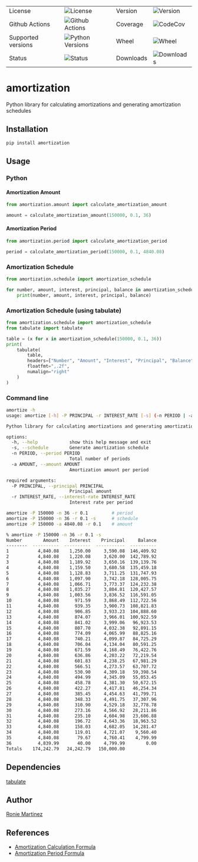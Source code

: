 <table>
    <tr>
        <td>License</td>
        <td><img src='https://img.shields.io/pypi/l/amortization.svg?style=for-the-badge' alt="License"></td>
        <td>Version</td>
        <td><img src='https://img.shields.io/pypi/v/amortization.svg?logo=pypi&style=for-the-badge' alt="Version"></td>
    </tr>
    <tr>
        <td>Github Actions</td>
        <td><img src='https://img.shields.io/github/actions/workflow/status/roniemartinez/amortization/python.yml?branch=master&label=actions&logo=github%20actions&style=for-the-badge' alt="Github Actions"></td>
        <td>Coverage</td>
        <td><img src='https://img.shields.io/codecov/c/github/roniemartinez/amortization/master?label=codecov&logo=codecov&style=for-the-badge' alt="CodeCov"></td>
    </tr>
    <tr>
        <td>Supported versions</td>
        <td><img src='https://img.shields.io/pypi/pyversions/amortization.svg?logo=python&style=for-the-badge' alt="Python Versions"></td>
        <td>Wheel</td>
        <td><img src='https://img.shields.io/pypi/wheel/amortization.svg?style=for-the-badge' alt="Wheel"></td>
    </tr>
    <tr>
        <td>Status</td>
        <td><img src='https://img.shields.io/pypi/status/amortization.svg?style=for-the-badge' alt="Status"></td>
        <td>Downloads</td>
        <td><img src='https://img.shields.io/pypi/dm/amortization.svg?style=for-the-badge' alt="Downloads"></td>
    </tr>
</table>

# amortization

Python library for calculating amortizations and generating amortization schedules

## Installation

```bash
pip install amortization
```

## Usage

### Python

#### Amortization Amount

```python
from amortization.amount import calculate_amortization_amount

amount = calculate_amortization_amount(150000, 0.1, 36)
```

#### Amortization Period

```python
from amortization.period import calculate_amortization_period

period = calculate_amortization_period(150000, 0.1, 4840.08)
```

### Amortization Schedule

```python
from amortization.schedule import amortization_schedule

for number, amount, interest, principal, balance in amortization_schedule(150000, 0.1, 36):
    print(number, amount, interest, principal, balance)
```

### Amortization Schedule (using tabulate)

```python
from amortization.schedule import amortization_schedule
from tabulate import tabulate

table = (x for x in amortization_schedule(150000, 0.1, 36))
print(
    tabulate(
        table,
        headers=["Number", "Amount", "Interest", "Principal", "Balance"],
        floatfmt=",.2f",
        numalign="right"
    )
)
```

### Command line

```bash
amortize -h
usage: amortize [-h] -P PRINCIPAL -r INTEREST_RATE [-s] (-n PERIOD | -a AMOUNT)

Python library for calculating amortizations and generating amortization schedules

options:
  -h, --help            show this help message and exit
  -s, --schedule        Generate amortization schedule
  -n PERIOD, --period PERIOD
                        Total number of periods
  -a AMOUNT, --amount AMOUNT
                        Amortization amount per period

required arguments:
  -P PRINCIPAL, --principal PRINCIPAL
                        Principal amount
  -r INTEREST_RATE, --interest-rate INTEREST_RATE
                        Interest rate per period
```

```bash
amortize -P 150000 -n 36 -r 0.1         # period
amortize -P 150000 -n 36 -r 0.1 -s      # schedule
amortize -P 150000 -a 4840.08 -r 0.1    # amount
```

```bash
% amortize -P 150000 -n 36 -r 0.1 -s           
Number        Amount    Interest    Principal     Balance
--------  ----------  ----------  -----------  ----------
1           4,840.08    1,250.00     3,590.08  146,409.92
2           4,840.08    1,220.08     3,620.00  142,789.92
3           4,840.08    1,189.92     3,650.16  139,139.76
4           4,840.08    1,159.50     3,680.58  135,459.18
5           4,840.08    1,128.83     3,711.25  131,747.93
6           4,840.08    1,097.90     3,742.18  128,005.75
7           4,840.08    1,066.71     3,773.37  124,232.38
8           4,840.08    1,035.27     3,804.81  120,427.57
9           4,840.08    1,003.56     3,836.52  116,591.05
10          4,840.08      971.59     3,868.49  112,722.56
11          4,840.08      939.35     3,900.73  108,821.83
12          4,840.08      906.85     3,933.23  104,888.60
13          4,840.08      874.07     3,966.01  100,922.59
14          4,840.08      841.02     3,999.06   96,923.53
15          4,840.08      807.70     4,032.38   92,891.15
16          4,840.08      774.09     4,065.99   88,825.16
17          4,840.08      740.21     4,099.87   84,725.29
18          4,840.08      706.04     4,134.04   80,591.25
19          4,840.08      671.59     4,168.49   76,422.76
20          4,840.08      636.86     4,203.22   72,219.54
21          4,840.08      601.83     4,238.25   67,981.29
22          4,840.08      566.51     4,273.57   63,707.72
23          4,840.08      530.90     4,309.18   59,398.54
24          4,840.08      494.99     4,345.09   55,053.45
25          4,840.08      458.78     4,381.30   50,672.15
26          4,840.08      422.27     4,417.81   46,254.34
27          4,840.08      385.45     4,454.63   41,799.71
28          4,840.08      348.33     4,491.75   37,307.96
29          4,840.08      310.90     4,529.18   32,778.78
30          4,840.08      273.16     4,566.92   28,211.86
31          4,840.08      235.10     4,604.98   23,606.88
32          4,840.08      196.72     4,643.36   18,963.52
33          4,840.08      158.03     4,682.05   14,281.47
34          4,840.08      119.01     4,721.07    9,560.40
35          4,840.08       79.67     4,760.41    4,799.99
36          4,839.99       40.00     4,799.99        0.00
Totals    174,242.79   24,242.79   150,000.00
```

## Dependencies

[tabulate](https://bitbucket.org/astanin/python-tabulate)

## Author

[Ronie Martinez](mailto:ronmarti18@gmail.com)

## References

- [Amortization Calculation Formula](https://www.vertex42.com/ExcelArticles/amortization-calculation.html)
- [Amortization Period Formula](https://math.stackexchange.com/a/3185904)
